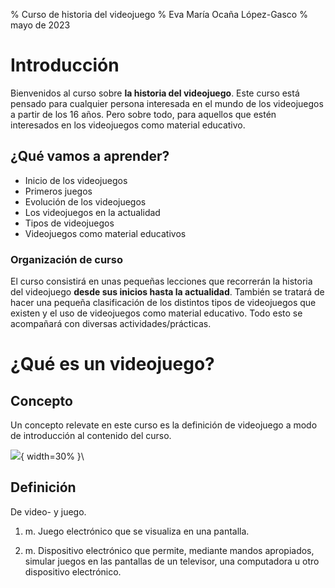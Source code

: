 % Curso de historia del videojuego
% Eva María Ocaña López-Gasco
% mayo de 2023

# Introducción

Bienvenidos al curso sobre **la historia del videojuego**. Este curso está pensado para cualquier persona interesada en el mundo de los videojuegos a partir de los 16 años. Pero sobre todo, para aquellos que estén interesados en los videojuegos como material educativo.

## ¿Qué vamos a aprender?

- Inicio de los videojuegos
- Primeros juegos
- Evolución de los videojuegos
- Los videojuegos en la actualidad
- Tipos de videojuegos
- Videojuegos como material educativos

### Organización de curso

El curso consistirá en unas pequeñas lecciones que recorrerán la historia del videojuego **desde sus inicios hasta la actualidad**.
También se tratará de hacer una pequeña clasificación de los distintos tipos de videojuegos que existen y el uso de videojuegos como material educativo.
Todo esto se acompañará con diversas actividades/prácticas.

# ¿Qué es un videojuego?

## Concepto

Un concepto relevate en este curso es la definición de videojuego a modo de introducción al contenido del curso. 

![](https://www.muycomputer.com/wp-content/uploads/2022/07/Mercado-de-los-videojuegos-decrece-2022-e1657268244413.jpg?mrf-size=ms){ width=30% }\

## Definición

De video- y juego.

1. m. Juego electrónico que se visualiza en una pantalla.

2. m. Dispositivo electrónico que permite, mediante mandos apropiados, simular juegos en las pantallas de un televisor, una computadora u otro dispositivo electrónico.